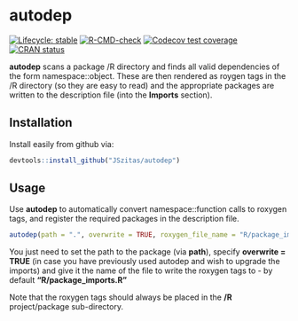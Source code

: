 
<!-- README.md is generated from README.Rmd. Please edit that file -->

# autodep

<!-- badges: start -->

[![Lifecycle:
stable](https://img.shields.io/badge/lifecycle-stable-green.svg)](https://www.tidyverse.org/lifecycle/#stable)
[![R-CMD-check](https://github.com/JSzitas/autodep/workflows/R-CMD-check/badge.svg)](https://github.com/JSzitas/autodep/actions)
[![Codecov test
coverage](https://codecov.io/gh/JSzitas/autodep/branch/main/graph/badge.svg)](https://codecov.io/gh/JSzitas/autodep?branch=main)
[![CRAN
status](https://www.r-pkg.org/badges/version/autodep)](https://CRAN.R-project.org/package=autodep)
<!-- badges: end -->

**autodep** scans a package /R directory and finds all valid
dependencies of the form namespace::object. These are then rendered as
roygen tags in the /R directory (so they are easy to read) and the
appropriate packages are written to the description file (into the
**Imports** section).

## Installation

Install easily from github via:

``` r
devtools::install_github("JSzitas/autodep")
```

## Usage

Use **autodep** to automatically convert namespace::function calls to
roxygen tags, and register the required packages in the description
file.

``` r
autodep(path = ".", overwrite = TRUE, roxygen_file_name = "R/package_imports.R")
```

You just need to set the path to the package (via **path**), specify
**overwrite = TRUE** (in case you have previously used autodep and wish
to upgrade the imports) and give it the name of the file to write the
roxygen tags to - by default **“R/package\_imports.R”**

Note that the roxygen tags should always be placed in the **/R**
project/package sub-directory.
